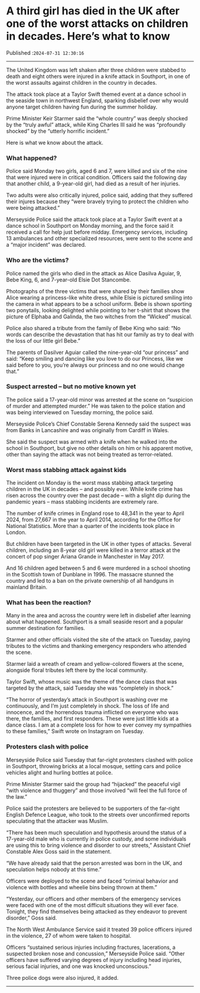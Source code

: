 # A third girl has died in the UK after one of the worst attacks on children in decades. Here’s what to know

Published :`2024-07-31 12:30:16`

---

The United Kingdom was left shaken after three children were stabbed to death and eight others were injured in a knife attack in Southport, in one of the worst assaults against children in the country in decades.

The attack took place at a Taylor Swift themed event at a dance school in the seaside town in northwest England, sparking disbelief over why would anyone target children having fun during the summer holiday.

Prime Minister Keir Starmer said the “whole country” was deeply shocked by the “truly awful” attack, while King Charles III said he was “profoundly shocked” by the “utterly horrific incident.”

Here is what we know about the attack.

### What happened?

Police said Monday two girls, aged 6 and 7, were killed and six of the nine that were injured were in critical condition. Officers said the following day that another child, a 9-year-old girl, had died as a result of her injuries.

Two adults were also critically injured, police said, adding that they suffered their injures because they “were bravely trying to protect the children who were being attacked.”

Merseyside Police said the attack took place at a Taylor Swift event at a dance school in Southport on Monday morning, and the force said it received a call for help just before midday. Emergency services, including 13 ambulances and other specialized resources, were sent to the scene and a “major incident” was declared.

### Who are the victims?

Police named the girls who died in the attack as Alice Dasilva Aguiar, 9, Bebe King, 6, and 7-year-old Elsie Dot Stancombe.

Photographs of the three victims that were shared by their families show Alice wearing a princess-like white dress, while Elsie is pictured smiling into the camera in what appears to be a school uniform. Bebe is shown sporting two ponytails, looking delighted while pointing to her t-shirt that shows the picture of Elphaba and Galinda, the two witches from the “Wicked” musical.

Police also shared a tribute from the family of Bebe King who said: “No words can describe the devastation that has hit our family as try to deal with the loss of our little girl Bebe.”

The parents of Dasilver Aguiar called the nine-year-old “our princess” and said: “Keep smiling and dancing like you love to do our Princess, like we said before to you, you’re always our princess and no one would change that.”

### Suspect arrested – but no motive known yet

The police said a 17-year-old minor was arrested at the scene on “suspicion of murder and attempted murder.” He was taken to the police station and was being interviewed on Tuesday morning, the police said.

Merseyside Police’s Chief Constable Serena Kennedy said the suspect was from Banks in Lancashire and was originally from Cardiff in Wales.

She said the suspect was armed with a knife when he walked into the school in Southport, but give no other details on him or his apparent motive, other than saying the attack was not being treated as terror-related.

### Worst mass stabbing attack against kids

The incident on Monday is the worst mass stabbing attack targeting children in the UK in decades – and possibly ever. While knife crime has risen across the country over the past decade – with a slight dip during the pandemic years – mass stabbing incidents are extremely rare.

The number of knife crimes in England rose to 48,341 in the year to April 2024, from 27,667 in the year to April 2014, according for the Office for National Statistics. More than a quarter of the incidents took place in London.

But children have been targeted in the UK in other types of attacks. Several children, including an 8-year old girl were killed in a terror attack at the concert of pop singer Ariana Grande in Manchester in May 2017.

And 16 children aged between 5 and 6 were murdered in a school shooting in the Scottish town of Dunblane in 1996. The massacre stunned the country and led to a ban on the private ownership of all handguns in mainland Britain.

### What has been the reaction?

Many in the area and across the country were left in disbelief after learning about what happened. Southport is a small seaside resort and a popular summer destination for families.

Starmer and other officials visited the site of the attack on Tuesday, paying tributes to the victims and thanking emergency responders who attended the scene.

Starmer laid a wreath of cream and yellow-colored flowers at the scene, alongside floral tributes left there by the local community.

Taylor Swift, whose music was the theme of the dance class that was targeted by the attack, said Tuesday she was “completely in shock.”

“The horror of yesterday’s attack in Southport is washing over me continuously, and I’m just completely in shock. The loss of life and innocence, and the horrendous trauma inflicted on everyone who was there, the families, and first responders. These were just little kids at a dance class. I am at a complete loss for how to ever convey my sympathies to these families,” Swift wrote on Instagram on Tuesday.

### Protesters clash with police

Merseyside Police said Tuesday that far-right protesters clashed with police in Southport, throwing bricks at a local mosque, setting cars and police vehicles alight and hurling bottles at police.

Prime Minister Starmer said the group had “hijacked” the peaceful vigil “with violence and thuggery” and those involved “will feel the full force of the law.”

Police said the protesters are believed to be supporters of the far-right English Defence League, who took to the streets over unconfirmed reports speculating that the attacker was Muslim.

“There has been much speculation and hypothesis around the status of a 17-year-old male who is currently in police custody, and some individuals are using this to bring violence and disorder to our streets,” Assistant Chief Constable Alex Goss said in the statement.

“We have already said that the person arrested was born in the UK, and speculation helps nobody at this time.”

Officers were deployed to the scene and faced “criminal behavior and violence with bottles and wheelie bins being thrown at them.”

“Yesterday, our officers and other members of the emergency services were faced with one of the most difficult situations they will ever face. Tonight, they find themselves being attacked as they endeavor to prevent disorder,” Goss said.

The North West Ambulance Service said it treated 39 police officers injured in the violence, 27 of whom were taken to hospital.

Officers “sustained serious injuries including fractures, lacerations, a suspected broken nose and concussion,” Merseyside Police said. “Other officers have suffered varying degrees of injury including head injuries, serious facial injuries, and one was knocked unconscious.”

Three police dogs were also injured, it added.

---

